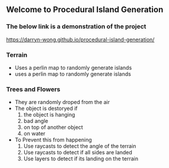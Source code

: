 ## Welcome to Procedural Island Generation

### The below link is a demonstration of the project
https://darryn-wong.github.io/procedural-island-generation/

### Terrain 
- Uses a perlin map to randomly generate islands
- uses a perlin map to randomly generate islands

### Trees and Flowers
- They are randomly droped from the air
- The object is destoryed if
  1. the object is hanging
  2. bad angle
  3. on top of another object
  4. on water
- To Prevent this from happening
  1. Use raycasts to detect the angle of the terrain
  2. Use raycasts to detect if all sides are landed
  3. Use layers to detect if its landing on the terrain
